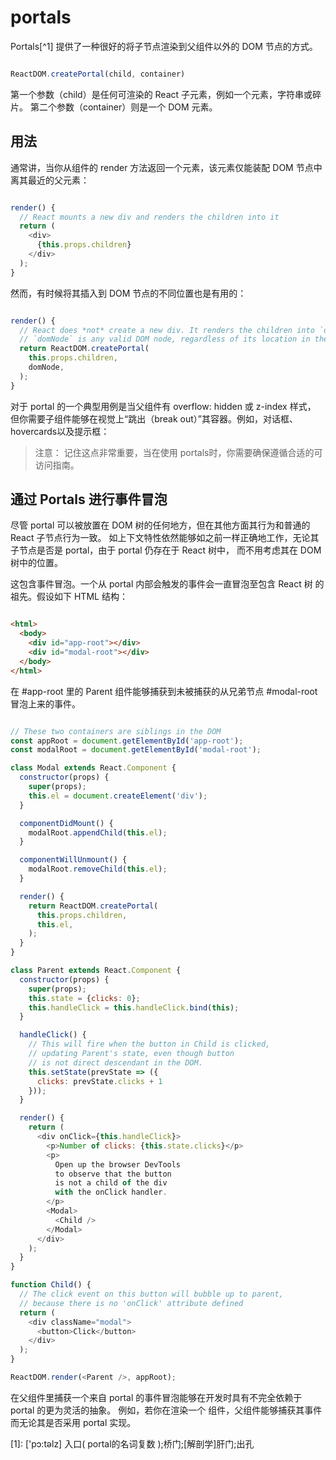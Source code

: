 # portals 

Portals[^1] 提供了一种很好的将子节点渲染到父组件以外的 DOM 节点的方式。

```javascript

ReactDOM.createPortal(child, container)

```
第一个参数（child）是任何可渲染的 React 子元素，例如一个元素，字符串或碎片。
第二个参数（container）则是一个 DOM 元素。

## 用法

通常讲，当你从组件的 render 方法返回一个元素，该元素仅能装配 DOM 节点中离其最近的父元素：

```javascript

render() {
  // React mounts a new div and renders the children into it
  return (
    <div>
      {this.props.children}
    </div>
  );
}

````

然而，有时候将其插入到 DOM 节点的不同位置也是有用的：

```javascript

render() {
  // React does *not* create a new div. It renders the children into `domNode`.
  // `domNode` is any valid DOM node, regardless of its location in the DOM.
  return ReactDOM.createPortal(
    this.props.children,
    domNode,
  );
}

```
对于 portal 的一个典型用例是当父组件有 overflow: hidden 或 z-index 样式，
但你需要子组件能够在视觉上“跳出（break out）”其容器。例如，对话框、hovercards以及提示框：

> 注意：
>  记住这点非常重要，当在使用 portals时，你需要确保遵循合适的可访问指南。

## 通过 Portals 进行事件冒泡

尽管 portal 可以被放置在 DOM 树的任何地方，但在其他方面其行为和普通的 React 子节点行为一致。
如上下文特性依然能够如之前一样正确地工作，无论其子节点是否是 portal，由于 portal 仍存在于 React 树中，
而不用考虑其在 DOM 树中的位置。

这包含事件冒泡。一个从 portal 内部会触发的事件会一直冒泡至包含 React 树 的祖先。假设如下 HTML 结构：

```html

<html>
  <body>
    <div id="app-root"></div>
    <div id="modal-root"></div>
  </body>
</html>

```

在 #app-root 里的 Parent 组件能够捕获到未被捕获的从兄弟节点 #modal-root 冒泡上来的事件。

```javascript

// These two containers are siblings in the DOM
const appRoot = document.getElementById('app-root');
const modalRoot = document.getElementById('modal-root');

class Modal extends React.Component {
  constructor(props) {
    super(props);
    this.el = document.createElement('div');
  }

  componentDidMount() {
    modalRoot.appendChild(this.el);
  }

  componentWillUnmount() {
    modalRoot.removeChild(this.el);
  }

  render() {
    return ReactDOM.createPortal(
      this.props.children,
      this.el,
    );
  }
}

class Parent extends React.Component {
  constructor(props) {
    super(props);
    this.state = {clicks: 0};
    this.handleClick = this.handleClick.bind(this);
  }

  handleClick() {
    // This will fire when the button in Child is clicked,
    // updating Parent's state, even though button
    // is not direct descendant in the DOM.
    this.setState(prevState => ({
      clicks: prevState.clicks + 1
    }));
  }

  render() {
    return (
      <div onClick={this.handleClick}>
        <p>Number of clicks: {this.state.clicks}</p>
        <p>
          Open up the browser DevTools
          to observe that the button
          is not a child of the div
          with the onClick handler.
        </p>
        <Modal>
          <Child />
        </Modal>
      </div>
    );
  }
}

function Child() {
  // The click event on this button will bubble up to parent,
  // because there is no 'onClick' attribute defined
  return (
    <div className="modal">
      <button>Click</button>
    </div>
  );
}

ReactDOM.render(<Parent />, appRoot);

```

在父组件里捕获一个来自 portal 的事件冒泡能够在开发时具有不完全依赖于 portal 的更为灵活的抽象。
例如，若你在渲染一个 <Modal /> 组件，父组件能够捕获其事件而无论其是否采用 portal 实现。




[1]:  \['pɔ:təlz\] 入口( portal的名词复数 );桥门;\[解剖学\]肝门;出孔

